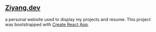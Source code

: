 ## [Ziyang.dev]()

a personal website used to display my projects and resume.
This project was bootstrapped with [Create React App](https://github.com/facebook/create-react-app).
